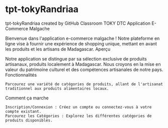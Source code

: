 # tpt-tokyRandriaa
tpt-tokyRandriaa created by GitHub Classroom
TOKY DTC
Application E-Commerce Malgache

Bienvenue dans l'application e-commerce malgache ! Notre plateforme en ligne vise à fournir une expérience de shopping unique, mettant en avant les produits et les artisans de Madagascar.
Aperçu

Notre application se distingue par sa sélection exclusive de produits artisanaux, produits localement à Madagascar. Nous croyons en la mise en valeur du patrimoine culturel et des compétences artisanales de notre pays.
Fonctionnalités

    Parcourez une variété de catégories de produits, allant de l'artisanat traditionnel aux produits alimentaires locaux.

Comment ça marche

    Inscription/Connexion : Créez un compte ou connectez-vous à votre compte existant.
    Parcourez les Catégories : Explorez les différentes catégories de produits disponibles.
